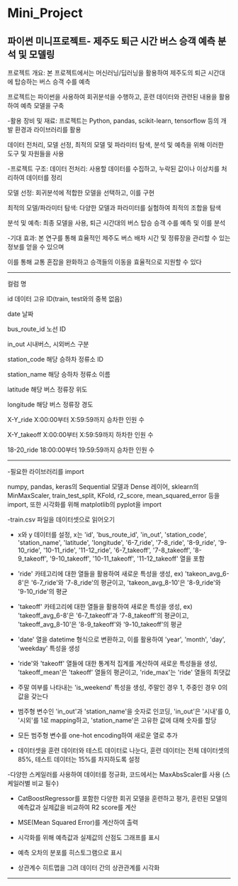 # Mini_Project
파이썬 미니프로젝트- 제주도 퇴근 시간 버스 승객 예측 분석 및 모델링
--------------------------------------------------------------------
프로젝트 개요:
본 프로젝트에서는 머신러닝/딥러닝을 활용하여 제주도의 퇴근 시간대에 탑승하는 버스 승객 수를 예측

프로젝트는 파이썬을 사용하여 회귀분석을 수행하고, 훈련 데이터와 관련된 내용을 활용하여 예측 모델을 구축

 

-활용 장비 및 재료:
프로젝트는 Python, pandas, scikit-learn, tensorflow 등의 개발 환경과 라이브러리를 활용

데이터 전처리, 모델 선정, 최적의 모델 및 파라미터 탐색, 분석 및 예측을 위해 이러한 도구 및 자원들을 사용

 

-프로젝트 구조:
데이터 전처리: 사용할 데이터를 수집하고, 누락된 값이나 이상치를 처리하여 데이터를 정리

모델 선정: 회귀분석에 적합한 모델을 선택하고, 이를 구현

최적의 모델/파라미터 탐색: 다양한 모델과 파라미터를 실험하여 최적의 조합을 탐색

분석 및 예측: 최종 모델을 사용, 퇴근 시간대의 버스 탑승 승객 수를 예측 및 이를 분석

 

-기대 효과:
본 연구를 통해 효율적인 제주도 버스 배차 시간 및 정류장을 관리할 수 있는 정보를 얻을 수 있으며

이를 통해 교통 혼잡을 완화하고 승객들의 이동을 효율적으로 지원할 수 있다

--------------------------------------------------------------------

컬럼 명


id	데이터 고유 ID(train, test와의 중복 없음)


date	날짜


bus_route_id	노선 ID


in_out	시내버스, 시외버스 구분


station_code	해당 승하차 정류소 ID


station_name	해당 승하차 정류소 이름


latitude	해당 버스 정류장 위도


longitude	해당 버스 정류장 경도


X-Y_ride	X:00:00부터 X:59:59까지 승차한 인원 수


X-Y_takeoff	X:00:00부터 X:59:59까지 하차한 인원 수


18-20_ride	18:00:00부터 19:59:59까지 승차한 인원 수


--------------------------------------------------------------------

-필요한 라이브러리를 import

numpy, pandas, keras의 Sequential 모델과 Dense 레이어,  sklearn의 MinMaxScaler, train_test_split, KFold, r2_score, mean_squared_error 등을 import, 또한 시각화를 위해 matplotlib의 pyplot을 import

-train.csv 파일을 데이터셋으로 읽어오기

- x와 y 데이터를 설정, x는 'id', 'bus_route_id', 'in_out', 'station_code', 'station_name', 'latitude', 'longitude', '6-7_ride', '7-8_ride', '8-9_ride', '9-10_ride', '10-11_ride', '11-12_ride', '6-7_takeoff', '7-8_takeoff', '8-9_takeoff', '9-10_takeoff', '10-11_takeoff', '11-12_takeoff' 열을 포함

- 'ride' 카테고리에 대한 열들을 활용하여 새로운 특성을 생성, ex) 'takeon_avg_6-8'은 '6-7_ride'와 '7-8_ride'의 평균이고, 'takeon_avg_8-10'은 '8-9_ride'와 '9-10_ride'의 평균

- 'takeoff' 카테고리에 대한 열들을 활용하여 새로운 특성을 생성,  ex) 'takeoff_avg_6-8'은 '6-7_takeoff'과 '7-8_takeoff'의 평균이고, 'takeoff_avg_8-10'은 '8-9_takeoff'와 '9-10_takeoff'의 평균

- 'date' 열을 datetime 형식으로 변환하고, 이를 활용하여 'year', 'month', 'day', 'weekday' 특성을 생성

- 'ride'와 'takeoff' 열들에 대한 통계적 집계를 계산하여 새로운 특성들을 생성, 'takeoff_mean'은 'takeoff' 열들의 평균이고, 'ride_max'는 'ride' 열들의 최댓값

- 주말 여부를 나타내는 'is_weekend' 특성을 생성, 주말인 경우 1, 주중인 경우 0의 값을 갖는다

- 범주형 변수인 'in_out'과 'station_name'을 숫자로 인코딩, 'in_out'은 '시내'를 0, '시외'를 1로 mapping하고, 'station_name'은 고유한 값에 대해 숫자를 할당

- 모든 범주형 변수를 one-hot encoding하여 새로운 열로 추가

- 데이터셋을 훈련 데이터와 테스트 데이터로 나눈다, 훈련 데이터는 전체 데이터셋의 85%, 테스트 데이터는 15%를 차지하도록 설정

-다양한 스케일러를 사용하여 데이터를 정규화, 코드에서는 MaxAbsScaler를 사용 (스케일러별 비교 필수)

- CatBoostRegressor를 포함한 다양한 회귀 모델을 훈련하고 평가, 훈련된 모델의 예측값과 실제값을 비교하여 R2 score를 계산

- MSE(Mean Squared Error)를 계산하여 출력

- 시각화를 위해 예측값과 실제값의 산점도 그래프를 표시

- 예측 오차의 분포를 히스토그램으로 표시

- 상관계수 히트맵을 그려 데이터 간의 상관관계를 시각화

--------------------------------------------------------------------
